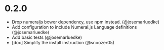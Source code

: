 # 0.2.0
- Drop numeraljs bower dependency, use npm instead. (@josemarluedke)
- Add configuration to include Numeral.js Language definitions (@josemarluedke)
- Add basic tests (@josemarluedke)
- [doc] Simplify the install instruction (@snoozer05)
